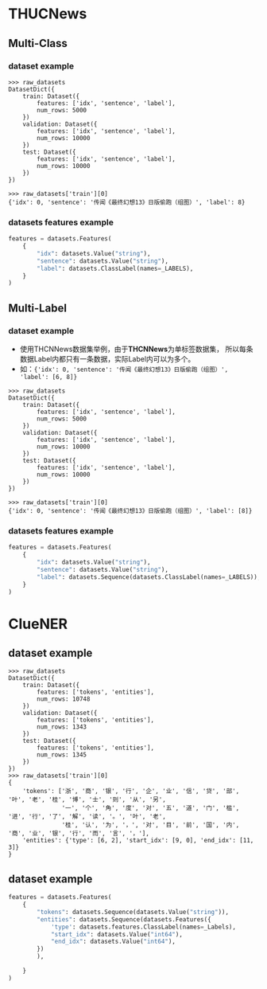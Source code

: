 # THUCNews

## Multi-Class

### dataset example

```
>>> raw_datasets
DatasetDict({
    train: Dataset({
        features: ['idx', 'sentence', 'label'],
        num_rows: 5000
    })
    validation: Dataset({
        features: ['idx', 'sentence', 'label'],
        num_rows: 10000
    })
    test: Dataset({
        features: ['idx', 'sentence', 'label'],
        num_rows: 10000
    })
})

>>> raw_datasets['train'][0]
{'idx': 0, 'sentence': '传闻《最终幻想13》日版偷跑（组图）', 'label': 8}
```

### datasets features example

```python
features = datasets.Features(
    {
        "idx": datasets.Value("string"),
        "sentence": datasets.Value("string"),
        "label": datasets.ClassLabel(names=_LABELS),
    }
)
```

## Multi-Label

### dataset example

* 使用THCNNews数据集举例，由于**THCNNews**为单标签数据集，
  所以每条数据Label内都只有一条数据，实际Label内可以为多个。
* 如：`{'idx': 0, 'sentence': '传闻《最终幻想13》日版偷跑（组图）', 'label': [6, 8]}`

```
>>> raw_datasets
DatasetDict({
    train: Dataset({
        features: ['idx', 'sentence', 'label'],
        num_rows: 5000
    })
    validation: Dataset({
        features: ['idx', 'sentence', 'label'],
        num_rows: 10000
    })
    test: Dataset({
        features: ['idx', 'sentence', 'label'],
        num_rows: 10000
    })
})

>>> raw_datasets['train'][0]
{'idx': 0, 'sentence': '传闻《最终幻想13》日版偷跑（组图）', 'label': [8]}
```

### datasets features example

```python
features = datasets.Features(
    {
        "idx": datasets.Value("string"),
        "sentence": datasets.Value("string"),
        "label": datasets.Sequence(datasets.ClassLabel(names=_LABELS)),
    }
)
```

# ClueNER

## dataset example

```
>>> raw_datasets
DatasetDict({
    train: Dataset({
        features: ['tokens', 'entities'],
        num_rows: 10748
    })
    validation: Dataset({
        features: ['tokens', 'entities'],
        num_rows: 1343
    })
    test: Dataset({
        features: ['tokens', 'entities'],
        num_rows: 1345
    })
})
>>> raw_datasets['train'][0]
{
    'tokens': ['浙', '商', '银', '行', '企', '业', '信', '贷', '部', '叶', '老', '桂', '博', '士', '则', '从', '另',
               '一', '个', '角', '度', '对', '五', '道', '门', '槛', '进', '行', '了', '解', '读', '。', '叶', '老',
               '桂', '认', '为', '，', '对', '目', '前', '国', '内', '商', '业', '银', '行', '而', '言', '，'],
    'entities': {'type': [6, 2], 'start_idx': [9, 0], 'end_idx': [11, 3]}
}
```

## dataset example

```python
features = datasets.Features(
    {
        "tokens": datasets.Sequence(datasets.Value("string")),
        "entities": datasets.Sequence(datasets.Features({
            'type': datasets.features.ClassLabel(names=_Labels),
            "start_idx": datasets.Value("int64"),
            "end_idx": datasets.Value("int64"),
        })
        ),

    }
)
```

